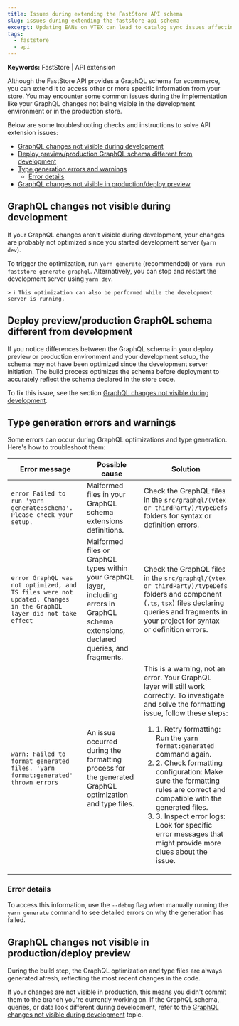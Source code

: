 ```yaml
---
title: Issues during extending the FastStore API schema
slug: issues-during-extending-the-faststore-api-schema
excerpt: Updating EANs on VTEX can lead to catalog sync issues affecting inventory.
tags:
  - faststore
  - api
---
```


**Keywords:** FastStore | API extension

Although the FastStore API provides a GraphQL schema for ecommerce, you can extend it to access other or more specific information from your store. You may encounter some common issues during the implementation like your GraphQL changes not being visible in the development environment or in the production store.

Below are some troubleshooting checks and instructions to solve API extension issues:

- [GraphQL changes not visible during development](#graphql-changes-not-visible-during-development)
- [Deploy preview/production GraphQL schema different from development](#deploy-previewproduction-graphql-schema-different-from-development)
- [Type generation errors and warnings](#type-generation-errors-and-warnings)
  - [Error details](#error-details)
- [GraphQL changes not visible in production/deploy preview](#graphql-changes-not-visible-in-productiondeploy-preview)

## GraphQL changes not visible during development

If your GraphQL changes aren't visible during development, your changes are probably not optimized since you started development server (`yarn dev`).

To trigger the optimization, run `yarn generate` (recommended) or `yarn run faststore generate-graphql`. Alternatively, you can stop and restart the development server using `yarn dev`.

```
> ℹ️ This optimization can also be performed while the development server is running.
```

## Deploy preview/production GraphQL schema different from development

If you notice differences between the GraphQL schema in your deploy preview or production environment and your development setup, the schema may not have been optimized since the development server initiation. The build process optimizes the schema before deployment to accurately reflect the schema declared in the store code.

To fix this issue, see the section [GraphQL changes not visible during development](#graphql-changes-not-visible-during-development).

## Type generation errors and warnings

Some errors can occur during GraphQL optimizations and type generation. Here's how to troubleshoot them:

| **Error message** | **Possible cause** | **Solution** |
| --- | --- | --- |
| `error Failed to run 'yarn generate:schema'. Please check your setup.` | Malformed files in your GraphQL schema extensions definitions. | Check the GraphQL files in the `src/graphql/(vtex or thirdParty)/typeDefs` folders for syntax or definition errors. |
| `error GraphQL was not optimized, and TS files were not updated. Changes in the GraphQL layer did not take effect` | Malformed files or GraphQL types within your GraphQL layer, including errors in GraphQL schema extensions, declared queries, and fragments. | Check the GraphQL files in the `src/graphql/(vtex or thirdParty)/typeDefs` folders and component (`.ts`, `tsx`) files declaring queries and fragments in your project for syntax or definition errors. |
| `warn: Failed to format generated files. 'yarn format:generated' thrown errors` | An issue occurred during the formatting process for the generated GraphQL optimization and type files. | This is a warning, not an error. Your GraphQL layer will still work correctly. To investigate and solve the formatting issue, follow these steps: <ol><li>1. Retry formatting: Run the `yarn format:generated` command again.</li> <li>2. Check formatting configuration: Make sure the formatting rules are correct and compatible with the generated files.</li><li>3. Inspect error logs: Look for specific error messages that might provide more clues about the issue.</li></ol> |

### Error details

To access this information, use the `--debug` flag when manually running the `yarn generate` command to see detailed errors on why the generation has failed.

## GraphQL changes not visible in production/deploy preview

During the build step, the GraphQL optimization and type files are always generated afresh, reflecting the most recent changes in the code.

If your changes are not visible in production, this means you didn't commit them to the branch you're currently working on. If the GraphQL schema, queries, or data look different during development, refer to the [GraphQL changes not visible during development](#graphql-changes-not-visible-during-development) topic.
